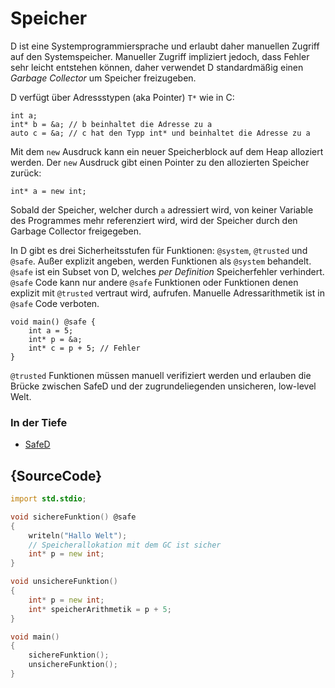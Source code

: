 # Speicher

D ist eine Systemprogrammiersprache und erlaubt daher manuellen Zugriff auf den Systemspeicher.
Manueller Zugriff impliziert jedoch, dass Fehler sehr leicht entstehen können, daher
verwendet D standardmäßig einen *Garbage Collector* um Speicher freizugeben.

D verfügt über Adressstypen (aka Pointer) `T*` wie in C:

    int a;
    int* b = &a; // b beinhaltet die Adresse zu a
    auto c = &a; // c hat den Typp int* und beinhaltet die Adresse zu a

Mit dem `new` Ausdruck kann ein neuer Speicherblock auf dem Heap alloziert
werden. Der `new` Ausdruck gibt einen Pointer zu den allozierten Speicher zurück:

    int* a = new int;

Sobald der Speicher, welcher durch `a` adressiert wird, von keiner Variable des Programmes mehr referenziert wird,
wird der Speicher durch den Garbage Collector freigegeben.

In D gibt es drei Sicherheitsstufen für Funktionen: `@system`, `@trusted` und `@safe`.
Außer explizit angeben, werden Funktionen als `@system` behandelt.
`@safe` ist ein Subset von D, welches _per Definition_ Speicherfehler verhindert.
`@safe` Code kann nur andere `@safe` Funktionen oder Funktionen denen explizit
mit `@trusted` vertraut wird, aufrufen. Manuelle Adressarithmetik ist in `@safe`
Code verboten.

    void main() @safe {
        int a = 5;
        int* p = &a;
        int* c = p + 5; // Fehler
    }

`@trusted` Funktionen müssen manuell verifiziert werden und erlauben die Brücke
zwischen SafeD und der zugrundeliegenden unsicheren, low-level Welt.

### In der Tiefe

* [SafeD](https://dlang.org/safed.html)

## {SourceCode}

```d
import std.stdio;

void sichereFunktion() @safe
{
    writeln("Hallo Welt");
    // Speicherallokation mit dem GC ist sicher
    int* p = new int;
}

void unsichereFunktion()
{
    int* p = new int;
    int* speicherArithmetik = p + 5;
}

void main()
{
    sichereFunktion();
    unsichereFunktion();
}
```
